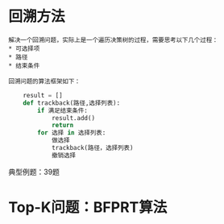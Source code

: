 # 回溯方法

    解决一个回溯问题，实际上是一个遍历决策树的过程，需要思考以下几个过程：
    * 可选择项
    * 路径
    * 结束条件

    回溯问题的算法框架如下：

```python
    result = []
    def trackback(路径,选择列表):
        if 满足结束条件:
            result.add()
            return
        for 选择 in 选择列表:
            做选择
            trackback(路径，选择列表)
            撤销选择
```
典型例题：39题

# Top-K问题：BFPRT算法

